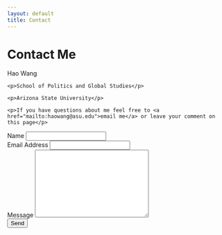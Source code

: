 ```yaml
---
layout: default
title: Contact
---
```


<div id="contact">
  <h1 class="pageTitle">Contact Me</h1>
  <div class="contactContent">
    <p>Hao Wang</p>
    
    <p>School of Politics and Global Studies</p>
  
    <p>Arizona State University</p>
    
    <p>If you have questions about me feel free to <a href="mailto:haowang@asu.edu">email me</a> or leave your comment on this page</p>
    
  </div>
  <form action="https://formspree.io/hao.w.nju@gmail.com" method="POST">
    <label for="name">Name</label>    
    <input type="text" id="name" name="name" class="full-width"><br>
    <label for="email">Email Address</label>
    <input type="email" id="email" name="_replyto" class="full-width"><br>
    <label for="message">Message</label>
    <textarea name="message" id="message" cols="30" rows="10" class="full-width"></textarea><br>
    <input type="submit" value="Send" class="button">
  </form>
</div>
